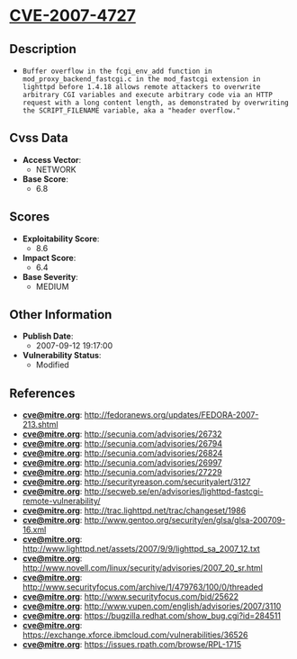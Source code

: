 
# [CVE-2007-4727](https://cve.mitre.org/cgi-bin/cvename.cgi?name=CVE-2007-4727)

## Description

- `Buffer overflow in the fcgi_env_add function in mod_proxy_backend_fastcgi.c in the mod_fastcgi extension in lighttpd before 1.4.18 allows remote attackers to overwrite arbitrary CGI variables and execute arbitrary code via an HTTP request with a long content length, as demonstrated by overwriting the SCRIPT_FILENAME variable, aka a "header overflow."`

## Cvss Data

- **Access Vector**:
  - NETWORK
- **Base Score**:
  - 6.8

## Scores

- **Exploitability Score**:
  - 8.6
- **Impact Score**:
  - 6.4
- **Base Severity**:
  - MEDIUM

## Other Information

- **Publish Date**:
  - 2007-09-12 19:17:00
- **Vulnerability Status**:
  - Modified

## References

- **cve@mitre.org**: http://fedoranews.org/updates/FEDORA-2007-213.shtml
- **cve@mitre.org**: http://secunia.com/advisories/26732
- **cve@mitre.org**: http://secunia.com/advisories/26794
- **cve@mitre.org**: http://secunia.com/advisories/26824
- **cve@mitre.org**: http://secunia.com/advisories/26997
- **cve@mitre.org**: http://secunia.com/advisories/27229
- **cve@mitre.org**: http://securityreason.com/securityalert/3127
- **cve@mitre.org**: http://secweb.se/en/advisories/lighttpd-fastcgi-remote-vulnerability/
- **cve@mitre.org**: http://trac.lighttpd.net/trac/changeset/1986
- **cve@mitre.org**: http://www.gentoo.org/security/en/glsa/glsa-200709-16.xml
- **cve@mitre.org**: http://www.lighttpd.net/assets/2007/9/9/lighttpd_sa_2007_12.txt
- **cve@mitre.org**: http://www.novell.com/linux/security/advisories/2007_20_sr.html
- **cve@mitre.org**: http://www.securityfocus.com/archive/1/479763/100/0/threaded
- **cve@mitre.org**: http://www.securityfocus.com/bid/25622
- **cve@mitre.org**: http://www.vupen.com/english/advisories/2007/3110
- **cve@mitre.org**: https://bugzilla.redhat.com/show_bug.cgi?id=284511
- **cve@mitre.org**: https://exchange.xforce.ibmcloud.com/vulnerabilities/36526
- **cve@mitre.org**: https://issues.rpath.com/browse/RPL-1715
